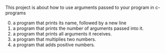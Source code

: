 This project is about how to use arguments passed to your program in c-programs
 
0. a program that prints its name, followed by a new line
1. a program that prints the number of arguments passed into it.
2.  a program that prints all arguments it receives.
3. a program that multiplies two numbers.
4. a program that adds positive numbers.
